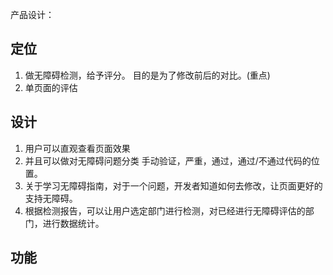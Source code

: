 


产品设计：

## 定位 

1. 做无障碍检测，给予评分。 目的是为了修改前后的对比。(重点)
2. 单页面的评估


## 设计

1. 用户可以直观查看页面效果
2. 并且可以做对无障碍问题分类 手动验证，严重，通过，通过/不通过代码的位置。
3. 关于学习无障碍指南，对于一个问题，开发者知道如何去修改，让页面更好的支持无障碍。
4. 根据检测报告，可以让用户选定部门进行检测，对已经进行无障碍评估的部门，进行数据统计。


## 功能






















